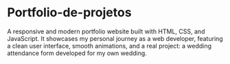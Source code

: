 # Portfolio-de-projetos
 A responsive and modern portfolio website built with HTML, CSS, and JavaScript. It showcases my personal journey as a web developer, featuring a clean user interface, smooth animations, and a real project: a wedding attendance form developed for my own wedding.
